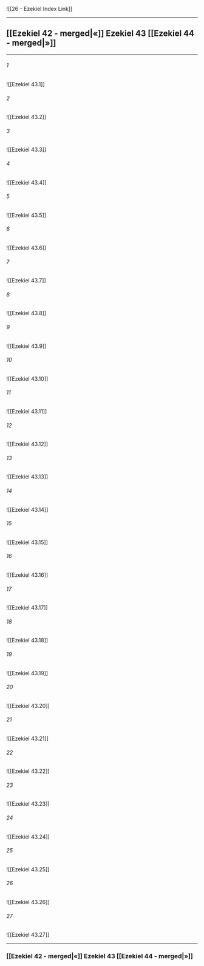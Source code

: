 ![[26 - Ezekiel Index Link]]

---
##  [[Ezekiel 42 - merged|«]] Ezekiel 43 [[Ezekiel 44 - merged|»]]

---

###### 1
![[Ezekiel 43.1]] 

###### 2
![[Ezekiel 43.2]] 

###### 3
![[Ezekiel 43.3]] 

###### 4
![[Ezekiel 43.4]]

###### 5 
![[Ezekiel 43.5]] 

###### 6
![[Ezekiel 43.6]] 

###### 7
![[Ezekiel 43.7]] 

###### 8
![[Ezekiel 43.8]] 

###### 9
![[Ezekiel 43.9]] 

###### 10
![[Ezekiel 43.10]] 

###### 11
![[Ezekiel 43.11]] 

###### 12
![[Ezekiel 43.12]]

###### 13
![[Ezekiel 43.13]] 

###### 14
![[Ezekiel 43.14]] 

###### 15
![[Ezekiel 43.15]]

###### 16
![[Ezekiel 43.16]] 

###### 17
![[Ezekiel 43.17]]

###### 18
![[Ezekiel 43.18]] 

###### 19
![[Ezekiel 43.19]] 

###### 20
![[Ezekiel 43.20]]

###### 21
![[Ezekiel 43.21]] 

###### 22
![[Ezekiel 43.22]] 

###### 23
![[Ezekiel 43.23]]

###### 24
![[Ezekiel 43.24]] 

###### 25
![[Ezekiel 43.25]]

###### 26
![[Ezekiel 43.26]] 

###### 27
![[Ezekiel 43.27]] 


---
###  [[Ezekiel 42 - merged|«]] Ezekiel 43 [[Ezekiel 44 - merged|»]]